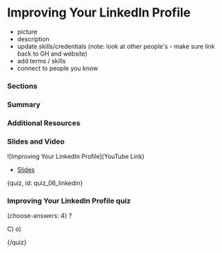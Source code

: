 # Improving Your LinkedIn Profile

- picture
- description
- update skills/credentials
(note: look at other people's - make sure link back to GH and website)
- add terms / skills
- connect to people you know


### Sections

### Summary

### Additional Resources



### Slides and Video

![Improving Your LinkedIn Profile](YouTube Link)

* [Slides](https://drive.google.com/open?id=1_W66RAFguebMCK2UC44lwrdPmlBmzLMBcorknC-kLsM)


{quiz, id: quiz_06_linkedin}

### Improving Your LinkedIn Profile quiz

{choose-answers: 4}
? 

C) 
o)

{/quiz}

